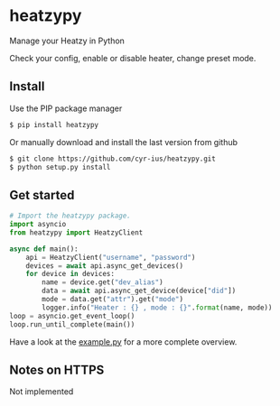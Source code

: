 # heatzypy

Manage your Heatzy in Python

Check your config, enable or disable heater, change preset mode.

## Install

Use the PIP package manager

```bash
$ pip install heatzypy
```

Or manually download and install the last version from github

```bash
$ git clone https://github.com/cyr-ius/heatzypy.git
$ python setup.py install
```

## Get started

```python
# Import the heatzypy package.
import asyncio
from heatzypy import HeatzyClient

async def main():
    api = HeatzyClient("username", "password")
    devices = await api.async_get_devices()
    for device in devices:
        name = device.get("dev_alias")
        data = await api.async_get_device(device["did"])
        mode = data.get("attr").get("mode")
        logger.info("Heater : {} , mode : {}".format(name, mode))
loop = asyncio.get_event_loop()
loop.run_until_complete(main())
```

Have a look at the [example.py](https://github.com/cyr-ius/heatzypy/blob/master/example.py) for a more complete overview.

## Notes on HTTPS

Not implemented
